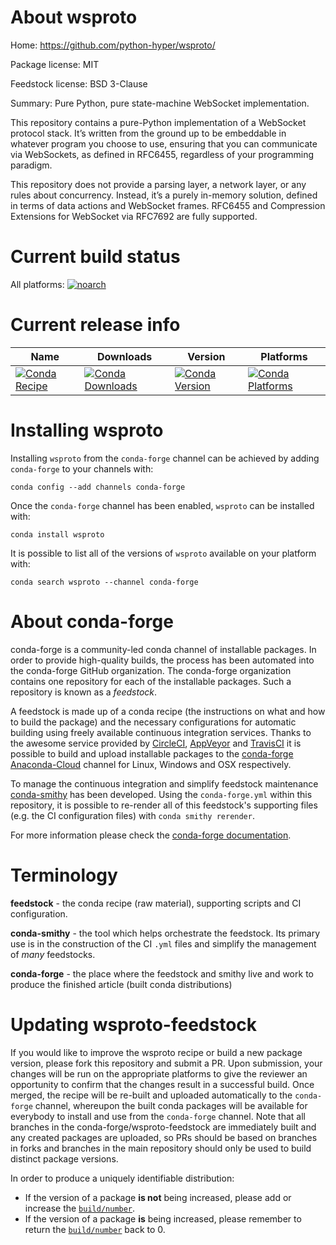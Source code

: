 About wsproto
=============

Home: https://github.com/python-hyper/wsproto/

Package license: MIT

Feedstock license: BSD 3-Clause

Summary: Pure Python, pure state-machine WebSocket implementation.

This repository contains a pure-Python implementation of a WebSocket protocol stack.
It’s written from the ground up to be embeddable in whatever program you choose to use,
ensuring that you can communicate via WebSockets, as defined in RFC6455, regardless of your programming paradigm.

This repository does not provide a parsing layer, a network layer, or any rules about concurrency.
Instead, it’s a purely in-memory solution, defined in terms of data actions and WebSocket frames.
RFC6455 and Compression Extensions for WebSocket via RFC7692 are fully supported.


Current build status
====================

All platforms:
[![noarch](https://img.shields.io/circleci/project/github/conda-forge/wsproto-feedstock/master.svg?label=noarch)](https://circleci.com/gh/conda-forge/wsproto-feedstock)

Current release info
====================

| Name | Downloads | Version | Platforms |
| --- | --- | --- | --- |
| [![Conda Recipe](https://img.shields.io/badge/recipe-wsproto-green.svg)](https://anaconda.org/conda-forge/wsproto) | [![Conda Downloads](https://img.shields.io/conda/dn/conda-forge/wsproto.svg)](https://anaconda.org/conda-forge/wsproto) | [![Conda Version](https://img.shields.io/conda/vn/conda-forge/wsproto.svg)](https://anaconda.org/conda-forge/wsproto) | [![Conda Platforms](https://img.shields.io/conda/pn/conda-forge/wsproto.svg)](https://anaconda.org/conda-forge/wsproto) |

Installing wsproto
==================

Installing `wsproto` from the `conda-forge` channel can be achieved by adding `conda-forge` to your channels with:

```
conda config --add channels conda-forge
```

Once the `conda-forge` channel has been enabled, `wsproto` can be installed with:

```
conda install wsproto
```

It is possible to list all of the versions of `wsproto` available on your platform with:

```
conda search wsproto --channel conda-forge
```


About conda-forge
=================

conda-forge is a community-led conda channel of installable packages.
In order to provide high-quality builds, the process has been automated into the
conda-forge GitHub organization. The conda-forge organization contains one repository
for each of the installable packages. Such a repository is known as a *feedstock*.

A feedstock is made up of a conda recipe (the instructions on what and how to build
the package) and the necessary configurations for automatic building using freely
available continuous integration services. Thanks to the awesome service provided by
[CircleCI](https://circleci.com/), [AppVeyor](https://www.appveyor.com/)
and [TravisCI](https://travis-ci.org/) it is possible to build and upload installable
packages to the [conda-forge](https://anaconda.org/conda-forge)
[Anaconda-Cloud](https://anaconda.org/) channel for Linux, Windows and OSX respectively.

To manage the continuous integration and simplify feedstock maintenance
[conda-smithy](https://github.com/conda-forge/conda-smithy) has been developed.
Using the ``conda-forge.yml`` within this repository, it is possible to re-render all of
this feedstock's supporting files (e.g. the CI configuration files) with ``conda smithy rerender``.

For more information please check the [conda-forge documentation](https://conda-forge.org/docs/).

Terminology
===========

**feedstock** - the conda recipe (raw material), supporting scripts and CI configuration.

**conda-smithy** - the tool which helps orchestrate the feedstock.
                   Its primary use is in the construction of the CI ``.yml`` files
                   and simplify the management of *many* feedstocks.

**conda-forge** - the place where the feedstock and smithy live and work to
                  produce the finished article (built conda distributions)


Updating wsproto-feedstock
==========================

If you would like to improve the wsproto recipe or build a new
package version, please fork this repository and submit a PR. Upon submission,
your changes will be run on the appropriate platforms to give the reviewer an
opportunity to confirm that the changes result in a successful build. Once
merged, the recipe will be re-built and uploaded automatically to the
`conda-forge` channel, whereupon the built conda packages will be available for
everybody to install and use from the `conda-forge` channel.
Note that all branches in the conda-forge/wsproto-feedstock are
immediately built and any created packages are uploaded, so PRs should be based
on branches in forks and branches in the main repository should only be used to
build distinct package versions.

In order to produce a uniquely identifiable distribution:
 * If the version of a package **is not** being increased, please add or increase
   the [``build/number``](https://conda.io/docs/user-guide/tasks/build-packages/define-metadata.html#build-number-and-string).
 * If the version of a package **is** being increased, please remember to return
   the [``build/number``](https://conda.io/docs/user-guide/tasks/build-packages/define-metadata.html#build-number-and-string)
   back to 0.
